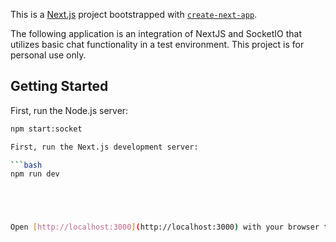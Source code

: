 This is a [Next.js](https://nextjs.org/) project bootstrapped with [`create-next-app`](https://github.com/vercel/next.js/tree/canary/packages/create-next-app).

The following application is an integration of NextJS and SocketIO that utilizes basic chat functionality in a test environment. This project is for personal use only.

## Getting Started

First, run the Node.js server:


```bash
npm start:socket

First, run the Next.js development server:

```bash
npm run dev





Open [http://localhost:3000](http://localhost:3000) with your browser to see the result.
